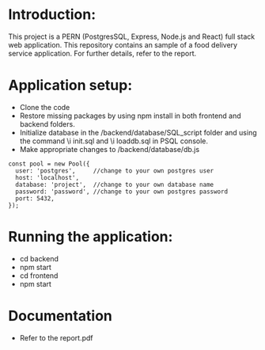 # Introduction:
This project is a PERN (PostgresSQL, Express, Node.js and React) full stack web application. This repository contains an sample of a food delivery service application. For further details, refer to the report.

# Application setup:

- Clone the code
- Restore missing packages by using npm install in both frontend and backend folders.
- Initialize database in the /backend/database/SQL_script folder and using the command \i init.sql and \i loaddb.sql in PSQL console.
- Make appropriate changes to /backend/database/db.js

```
const pool = new Pool({
  user: 'postgres',     //change to your own postgres user
  host: 'localhost', 
  database: 'project',  //change to your own database name
  password: 'password', //change to your own postgres password
  port: 5432,
}); 
```
# Running the application:
- cd backend
- npm start
- cd frontend
- npm start

# Documentation
- Refer to the report.pdf 
